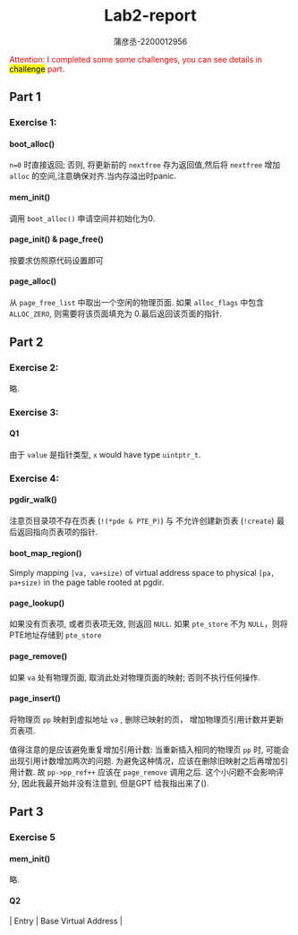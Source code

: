 <center>

# Lab2-report

蒲彦丞-2200012956

</center>

<font color=red> 
Attention: I completed some some challenges, you can see details in <mark>challenge</mark> part. 
</font>

## Part 1

### Exercise 1:

#### boot_alloc()
`n=0` 时直接返回; 否则, 将更新前的 `nextfree` 存为返回值,然后将 `nextfree` 增加 `alloc` 的空间,注意确保对齐.当内存溢出时panic. 

#### mem_init()
调用 `boot_alloc()` 申请空间并初始化为0.

#### page_init() & page_free()
按要求仿照原代码设置即可

#### page_alloc()
从 `page_free_list` 中取出一个空闲的物理页面. 如果 `alloc_flags` 中包含 `ALLOC_ZERO`, 则需要将该页面填充为 0.最后返回该页面的指针.

## Part 2

### Exercise 2:
略.

### Exercise 3:

#### Q1
由于 `value` 是指针类型,  `x` would have type `uintptr_t`.

### Exercise 4:

#### pgdir_walk()
注意页目录项不存在页表 (`!(*pde & PTE_P)`) 与 不允许创建新页表 (`!create`) 最后返回指向页表项的指针.

#### boot_map_region()
Simply mapping `[va, va+size)` of virtual address space to physical `[pa, pa+size)` in the page table rooted at pgdir.

#### page_lookup()
如果没有页表项, 或者页表项无效, 则返回 `NULL`. 如果 `pte_store` 不为 `NULL`，则将PTE地址存储到 `pte_store`

#### page_remove()
如果 `va` 处有物理页面, 取消此处对物理页面的映射; 否则不执行任何操作.

#### page_insert()
将物理页 `pp` 映射到虚拟地址 `va` , 删除已映射的页， 增加物理页引用计数并更新页表项.

值得注意的是应该避免重复增加引用计数: 当重新插入相同的物理页 `pp` 时, 可能会出现引用计数增加两次的问题. 为避免这种情况，应该在删除旧映射之后再增加引用计数.  故 `pp->pp_ref++` 应该在 `page_remove` 调用之后. 这个小问题不会影响评分, 因此我最开始并没有注意到, 但是GPT 给我指出来了().

## Part 3

### Exercise 5

#### mem_init()
略.

#### Q2
| Entry | Base Virtual Address |
